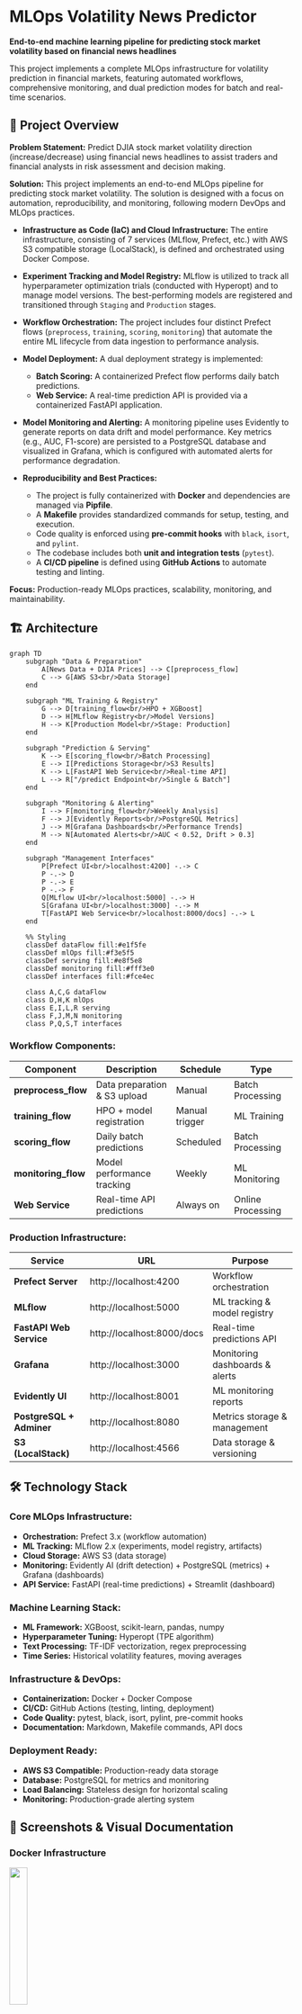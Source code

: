 # MLOps Volatility News Predictor

**End-to-end machine learning pipeline for predicting stock market volatility based on financial news headlines**

This project implements a complete MLOps infrastructure for volatility prediction in financial markets, featuring automated workflows, comprehensive monitoring, and dual prediction modes for batch and real-time scenarios.

## 🎯 Project Overview

**Problem Statement:** Predict DJIA stock market volatility direction (increase/decrease) using financial news headlines to assist traders and financial analysts in risk assessment and decision making.


**Solution:** This project implements an end-to-end MLOps pipeline for predicting stock market volatility. The solution is designed with a focus on automation, reproducibility, and monitoring, following modern DevOps and MLOps practices.

*   **Infrastructure as Code (IaC) and Cloud Infrastructure:** The entire infrastructure, consisting of 7 services (MLflow, Prefect, etc.) with AWS S3 compatible storage (LocalStack), is defined and orchestrated using Docker Compose. 

*   **Experiment Tracking and Model Registry:** MLflow is utilized to track all hyperparameter optimization trials (conducted with Hyperopt) and to manage model versions. The best-performing models are registered and transitioned through `Staging` and `Production` stages.

*   **Workflow Orchestration:** The project includes four distinct Prefect flows (`preprocess`, `training`, `scoring`, `monitoring`) that automate the entire ML lifecycle from data ingestion to performance analysis.

*   **Model Deployment:** A dual deployment strategy is implemented:
    *   **Batch Scoring:** A containerized Prefect flow performs daily batch predictions.
    *   **Web Service:** A real-time prediction API is provided via a containerized FastAPI application.

*   **Model Monitoring and Alerting:** A monitoring pipeline uses Evidently to generate reports on data drift and model performance. Key metrics (e.g., AUC, F1-score) are persisted to a PostgreSQL database and visualized in Grafana, which is configured with automated alerts for performance degradation.

*   **Reproducibility and Best Practices:**
    *   The project is fully containerized with **Docker** and dependencies are managed via **Pipfile**.
    *   A **Makefile** provides standardized commands for setup, testing, and execution.
    *   Code quality is enforced using **pre-commit hooks** with `black`, `isort`, and `pylint`.
    *   The codebase includes both **unit and integration tests** (`pytest`).
    *   A **CI/CD pipeline** is defined using **GitHub Actions** to automate testing and linting.
  
**Focus:** Production-ready MLOps practices, scalability, monitoring, and maintainability.

## 🏗️ Architecture

```mermaid
graph TD
    subgraph "Data & Preparation"
        A[News Data + DJIA Prices] --> C[preprocess_flow]
        C --> G[AWS S3<br/>Data Storage]
    end

    subgraph "ML Training & Registry"
        G --> D[training_flow<br/>HPO + XGBoost]
        D --> H[MLflow Registry<br/>Model Versions]
        H --> K[Production Model<br/>Stage: Production]
    end

    subgraph "Prediction & Serving"
        K --> E[scoring_flow<br/>Batch Processing]
        E --> I[Predictions Storage<br/>S3 Results]
        K --> L[FastAPI Web Service<br/>Real-time API]
        L --> R["/predict Endpoint<br/>Single & Batch"]
    end

    subgraph "Monitoring & Alerting"
        I --> F[monitoring_flow<br/>Weekly Analysis]
        F --> J[Evidently Reports<br/>PostgreSQL Metrics]
        J --> M[Grafana Dashboards<br/>Performance Trends]
        M --> N[Automated Alerts<br/>AUC < 0.52, Drift > 0.3]
    end

    subgraph "Management Interfaces"
        P[Prefect UI<br/>localhost:4200] -.-> C
        P -.-> D
        P -.-> E
        P -.-> F
        Q[MLflow UI<br/>localhost:5000] -.-> H
        S[Grafana UI<br/>localhost:3000] -.-> M
        T[FastAPI Web Service<br/>localhost:8000/docs] -.-> L
    end

    %% Styling
    classDef dataFlow fill:#e1f5fe
    classDef mlOps fill:#f3e5f5
    classDef serving fill:#e8f5e8
    classDef monitoring fill:#fff3e0
    classDef interfaces fill:#fce4ec

    class A,C,G dataFlow
    class D,H,K mlOps
    class E,I,L,R serving
    class F,J,M,N monitoring
    class P,Q,S,T interfaces
```

### Workflow Components:

| Component | Description | Schedule | Type |
|-----------|-------------|----------|------|
| **preprocess_flow** | Data preparation & S3 upload | Manual | Batch Processing |
| **training_flow** | HPO + model registration | Manual trigger | ML Training |
| **scoring_flow** | Daily batch predictions | Scheduled | Batch Processing |
| **monitoring_flow** | Model performance tracking | Weekly | ML Monitoring |
| **Web Service** | Real-time API predictions | Always on | Online Processing |

### Production Infrastructure:

| Service | URL | Purpose |
|---------|-----|---------|
| **Prefect Server** | http://localhost:4200 | Workflow orchestration |
| **MLflow** | http://localhost:5000 | ML tracking & model registry |
| **FastAPI Web Service** | http://localhost:8000/docs | Real-time predictions API |
| **Grafana** | http://localhost:3000 | Monitoring dashboards & alerts |
| **Evidently UI** | http://localhost:8001 | ML monitoring reports |
| **PostgreSQL + Adminer** | http://localhost:8080 | Metrics storage & management |
| **S3 (LocalStack)** | http://localhost:4566 | Data storage & versioning |

## 🛠️ Technology Stack

### Core MLOps Infrastructure:
- **Orchestration:** Prefect 3.x (workflow automation)
- **ML Tracking:** MLflow 2.x (experiments, model registry, artifacts)
- **Cloud Storage:** AWS S3 (data storage) 
- **Monitoring:** Evidently AI (drift detection) + PostgreSQL (metrics) + Grafana (dashboards)
- **API Service:** FastAPI (real-time predictions) + Streamlit (dashboard)

### Machine Learning Stack:
- **ML Framework:** XGBoost, scikit-learn, pandas, numpy
- **Hyperparameter Tuning:** Hyperopt (TPE algorithm)
- **Text Processing:** TF-IDF vectorization, regex preprocessing
- **Time Series:** Historical volatility features, moving averages

### Infrastructure & DevOps:
- **Containerization:** Docker + Docker Compose
- **CI/CD:** GitHub Actions (testing, linting, deployment)
- **Code Quality:** pytest, black, isort, pylint, pre-commit hooks
- **Documentation:** Markdown, Makefile commands, API docs

### Deployment Ready:
- **AWS S3 Compatible:** Production-ready data storage
- **Database:** PostgreSQL for metrics and monitoring
- **Load Balancing:** Stateless design for horizontal scaling
- **Monitoring:** Production-grade alerting system


## 📸 Screenshots & Visual Documentation

### Docker Infrastructure
<img src="docs/images/docker1.png" width="25%">

<em>All containerized services running in Docker Desktop</em>

### MLflow Experiment Tracking & Hyperopt
<img src="docs/images/mlflow1.png" width="25%"> <img src="docs/images/mlflow2.png" width="25%"> <img src="docs/images/mlflow3.png" width="25%"> <img src="docs/images/mlflow4.png" width="25%">

<em>Hyperparameter optimization trials and model registry</em>

### Prefect Workflow Orchestration  
<img src="docs/images/prefect1.png" width="25%">

<em>Flow execution history and task dependencies</em>

### Adminer Database UI with PostgreSQL
<img src="docs/images/adminer1.png" width="25%">  <img src="docs/images/adminer2.png" width="25%">

<em>Database management and metrics storage</em>

### Evidently ML Monitoring Reports
<img src="docs/images/evidently1.png" width="25%">  <img src="docs/images/evidently2.png" width="25%">  <img src="docs/images/evidently3.png" width="25%">  <img src="docs/images/evidently4.png" width="25%">

<em>Model performance monitoring and data drift detection</em>

### Streamlit Web Service Visualization
<img src="docs/images/streamlit1.png" width="25%">  <img src="docs/images/streamlit2.png" width="25%">  <img src="docs/images/streamlit3.png" width="25%">  <img src="docs/images/streamlit4.png" width="25%">

<em>Web service visualization and prediction interface</em>

### Grafana Monitoring & Alerts
<img src="docs/images/grafana1.png" width="25%">  <img src="docs/images/grafana2.png" width="25%">

<em>Performance metrics dashboards and automated alerting</em>



## 📊 Data & Model Performance

### Dataset Details:
- **Source:** [Daily News for Stock Market Prediction](https://www.kaggle.com/datasets/aaron7sun/stocknews) 
- **Period:** 2008-2016 (8 years, 48,575 samples)
- **Features:** 25 daily news headlines + DJIA historical prices + engineered volatility features
- **Target:** Binary volatility direction prediction (increase/decrease)
- **Data Splits:**
  - Training: 2008-2013 (33,350 samples) - Model training
  - Validation: 2014 (6,300 samples) - Hyperparameter tuning  
  - Test: 2015-2016 (8,925 samples) - Final evaluation & monitoring simulation

### Model Architecture:
```python
# Text Processing Pipeline
Headlines → TF-IDF Vectorizer (1000 features, 1-2 grams) → Sparse Matrix

# Feature Engineering  
Historical Prices → Volatility Calculation → Moving Averages → Lags → Dense Features

# Model Training
Combined Features → XGBoost Classifier → Hyperopt Optimization → MLflow Tracking
```

### Production Performance:
- **Accuracy:** 71-78% 
- **AUC-ROC:** 0.52-0.57 (expected for noisy financial data)
- **F1-Score:** 64-78% 
- **Prediction Aggregation:** 3 methods (mean probability, majority vote, max confidence)

### Key Characteristics:
- **Temporal validation:** Proper time-series splitting
- **Realistic expectations:** Financial prediction inherently challenging
- **Production-ready:** Robust to missing data and edge cases

## MLOps Implementation

### Dual Processing Modes:

**1. Batch Processing (Scheduled Workflows):**
- Daily automated scoring of new market data
- Weekly model performance monitoring
- Scheduled data preprocessing and feature engineering
- Automated drift detection and alerting

**2. Real-time Online Processing (Web Service):**
- REST API for immediate predictions on news headlines
- Single prediction endpoint for individual headlines
- Batch prediction endpoint for multiple headlines with aggregation
- Health monitoring and service status endpoints


## 📁 Project Structure

```
mlops-volatility-news-predictor/
├── data/
│   ├── processed/                # Ready-to-use parquet datasets (48k samples)
│   │   ├── train_tall.parquet   # Training: 2008-2013 (33,350 rows)
│   │   ├── val_tall.parquet     # Validation: 2014 (6,300 rows)  
│   │   └── test_tall.parquet    # Test: 2015-2016 (8,925 rows)
│   └── raw/                     # Original Kaggle CSV data
├── src/                         # Core business logic modules
│   ├── preprocess.py           # Data transformation functions
│   ├── train.py                # Model training with hyperopt
│   ├── predict.py              # Batch & single prediction functions
│   └── utils.py                # S3 operations & utilities
├── flows/                       # Prefect workflow definitions
│   ├── preprocess_flow.py      # Data preparation pipeline
│   ├── training_flow.py        # Model training with HPO
│   ├── scoring_flow.py         # Daily batch scoring
│   └── monitoring_flow.py      # Weekly monitoring with Evidently
├── webservice/                  # FastAPI production service
│   ├── main.py                 # API endpoints & application
│   ├── Dockerfile              # Container configuration
│   └── test_api.py             # API integration tests
├── tests/                       # Comprehensive test suite
│   ├── unit/                   # Unit tests for src/ modules
│   │   ├── test_preprocess.py  # Data transformation tests
│   │   ├── test_basic.py       # Basic functionality tests
│   │   └── test_scoring.py     # Prediction function tests
│   └── integration/            # End-to-end integration tests
│       └── test_scoring_flow.py # Full pipeline tests with LocalStack
├── monitoring/                  # Monitoring infrastructure
│   ├── dashboards/             # Grafana dashboard configurations
│   ├── evidently_reports/      # Generated HTML monitoring reports
│   ├── evidently_workspace/    # Evidently UI workspace
│   └── alerting/               # Grafana alert rules & notifications
├── research/                    # Jupyter notebooks & analysis
│   ├── volatility_prediction.ipynb  # Model performance analysis
│   └── analysis.ipynb          # Initial data exploration
├── .github/workflows/           # CI/CD pipelines
│   ├── ci.yml                  # Testing & code quality checks
│   └── deploy.yml              # Automated deployment (future)
├── docker-compose.yml          # Full infrastructure definition
├── Pipfile & requirements.txt  # Python dependencies
├── Makefile                    # Convenient development commands
└── Documentation/
    ├── README.md               # This comprehensive guide
    ├── QUICKSTART.md           # Setup guide
    └── docs/images/            # Screenshots & diagrams
```

### Key Implementation Highlights:

- **Production-Ready Code:** All modules include proper error handling, logging, and type hints
- **Comprehensive Testing:** 12+ tests covering unit, integration, and API functionality
- **Clean Architecture:** Clear separation of concerns (data, business logic, flows, services)
- **Documentation:** Detailed docstrings, README guides, and inline comments
- **Configuration Management:** Environment variables, Docker configs, and modular settings

## 🔄 MLOps Workflow

### Data Pipeline:
Raw Data Processing → Feature Engineering (TF-IDF + volatility indicators) → Data Validation → AWS S3 Storage (LocalStack)

### Model Development:
Hyperparameter Optimization (Hyperopt) → Cross-Validation → MLflow Registration → Manual Promotion (Staging → Production)

### Prediction Pipeline:
Daily Batch Scoring → Real-time API Service → Prediction Storage (S3) → Multi-Method Ensemble

### Monitoring Pipeline:
Data Drift Detection (Evidently) → Performance Tracking → Grafana Alerts → PostgreSQL Metrics

## 📈 Monitoring & Alerts

**Key Metrics:** Model Performance (AUC, F1-Score, Accuracy) | Data Drift | API latency & errors

**Alert Thresholds:**
```yaml
Critical: AUC-ROC < 0.52, API error rate > 5%
Warning: F1-Score < 0.65, Data drift > 0.3, Response time > 1000ms
```

**Monitoring Tools:** Grafana Dashboards | Evidently UI | PostgreSQL Metrics | Prefect UI

**Retraining Process:** Alert → Investigation → Decision (data/model/infrastructure) → Retrain if needed

## 🧪 Testing & Quality

```bash
make test    # Unit tests (6) + Integration tests (6) + API tests
make lint    # black, isort, pylint + pre-commit hooks
```

**Test Coverage:** Data processing, model training, API endpoints, S3 operations, error scenarios
**Quality Standards:** >80% test coverage, PEP8 compliance, Pylint >8.0/10

## Acknowledgments
- [MLOps Zoomcamp](https://github.com/DataTalksClub/mlops-zoomcamp) for the educational framework
- [Kaggle Stock News Dataset](https://www.kaggle.com/datasets/aaron7sun/stocknews) for the data
- Open source ML/MLOps community for excellent tools
